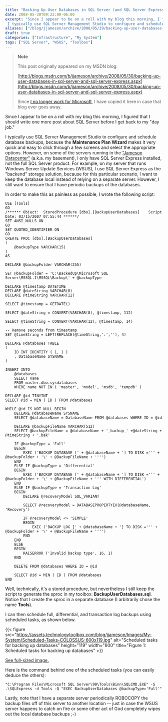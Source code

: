 ```yaml
---
title: "Backing Up User Databases in SQL Server (and SQL Server Express)"
date: 2008-05-30T09:22:00-06:00
excerpt: "Since I appear to be on a roll with my blog this morning, I figured that I should write one more post about SQL Server before I get back to my \"day job.\" 
 I typically use SQL Server Management Studio to configure and schedule database backups, because..."
aliases: ["/blog/jjameson/archive/2008/05/29/backing-up-user-databases-in-sql-server-and-sql-server-express.aspx", "/blog/jjameson/archive/2008/05/30/backing-up-user-databases-in-sql-server-and-sql-server-express.aspx"]
draft: true
categories: ["Infrastructure", "My System"]
tags: ["SQL Server", "WSUS", "Toolbox"]
---
```


> **Note**
>
> This post originally appeared on my MSDN blog:
>
> [http://blogs.msdn.com/b/jjameson/archive/2008/05/30/backing-up-user-databases-in-sql-server-and-sql-server-express.aspx](http://blogs.msdn.com/b/jjameson/archive/2008/05/30/backing-up-user-databases-in-sql-server-and-sql-server-express.aspx)
>
> Since
> [I no longer work for Microsoft](/blog/jjameson/2011/09/02/last-day-with-microsoft),
> I have copied it here in case that blog ever goes away.

Since I appear to be on a roll with my blog this morning, I figured that I
should write one more post about SQL Server before I get back to my "day job."

I typically use SQL Server Management Studio to configure and schedule database
backups, because the **Maintenance Plan Wizard** makes it very quick and easy to
click through a few screens and select the appropriate options. However, on some
of the servers running in the
["Jameson Datacenter"](/blog/jjameson/2009/09/14/the-jameson-datacenter) (a.k.a.
my basement), I only have SQL Server Express installed, not the full SQL Server
product. For example, on my server that runs Windows Server Update Services
(WSUS), I use SQL Server Express as the "backend" storage solution, because for
this particular scenario, I want to keep the database local instead of relying
on a separate server. However, I still want to ensure that I have periodic
backups of the databases.

In order to make this as painless as possible, I wrote the following script:

```
USE [Tools]
GO
/****** Object:  StoredProcedure [dbo].[BackupUserDatabases]    Script Date: 03/15/2007 07:55:44 ******/
SET ANSI_NULLS ON
GO
SET QUOTED_IDENTIFIER ON
GO
CREATE PROC [dbo].[BackupUserDatabases]
(
    @backupType VARCHAR(15)
)
AS

DECLARE @backupFolder VARCHAR(255)

SET @backupFolder = 'C:\BackedUp\Microsoft SQL Server\MSSQL.1\MSSQL\Backup\' + @backupType

DECLARE @timestamp DATETIME
DECLARE @dateString VARCHAR(8)
DECLARE @timeString VARCHAR(12)

SELECT @timestamp = GETDATE()

SELECT @dateString = CONVERT(VARCHAR(8), @timestamp, 112)

SELECT @timeString = CONVERT(VARCHAR(12), @timestamp, 14)

-- Remove seconds from timestamp
SET @timeString = LEFT(REPLACE(@timeString,':',''), 4)

DECLARE @databases TABLE
(
    ID INT IDENTITY ( 1, 1 )
    , DatabaseName SYSNAME
)

INSERT INTO
    @databases
    SELECT name
    FROM master.dbo.sysdatabases
    WHERE name NOT IN ( 'master', 'model', 'msdb', 'tempdb' )

DECLARE @id TINYINT
SELECT @id = MIN ( ID ) FROM @databases

WHILE @id IS NOT NULL BEGIN
    DECLARE @databaseName SYSNAME
    SELECT @databaseName = DatabaseName FROM @databases WHERE ID = @id

    DECLARE @backupFileName VARCHAR(512)
    SELECT @backupFileName = @databaseName + '_backup_' +@dateString + @timeString + '.bak'

    IF @backupType = 'Full'
    BEGIN
        EXEC ('BACKUP DATABASE [' + @databaseName + '] TO DISK =''' + @backupFolder + '\' + @BackupFileName + '''')
    END
    ELSE IF @backupType = 'Differential'
    BEGIN
        EXEC ('BACKUP DATABASE [' + @databaseName + '] TO DISK =''' + @backupFolder + '\' + @BackupFileName + ''' WITH DIFFERENTIAL')
    END
    ELSE IF @backupType = 'Transaction Log'
    BEGIN
        DECLARE @recoveryModel SQL_VARIANT

        SELECT @recoveryModel = DATABASEPROPERTYEX(@databaseName, 'Recovery')

        IF @recoveryModel <> 'SIMPLE'
        BEGIN
            EXEC ('BACKUP LOG [' + @databaseName + '] TO DISK =''' + @backupFolder + '\' + @BackupFileName + '''')
        END
    END
    ELSE
    BEGIN
        RAISERROR ('Invalid backup type', 16, 1)
    END

    DELETE FROM @databases WHERE ID = @id

    SELECT @id = MIN ( ID ) FROM @databases
END
```

Well, technically, it's a stored procedure, but nevertheless I still keep the
script to generate the sproc in my toolbox: **BackupUserDatabases.sql**. Notice
that I create the sproc in a separate database (I arbitrarily chose the name
**Tools**).

I can then schedule full, differential, and transaction log backups using
scheduled tasks, as shown below.

{{< figure
src="https://assets.technologytoolbox.com/blog/jjameson/Images/My-System/Scheduled-Tasks-COLOSSUS-600x119.jpg"
alt="Scheduled tasks for backing up databases" height="119" width="600"
title="Figure 1: Scheduled tasks for backing up databases" >}}

[See full-sized image.](https://assets.technologytoolbox.com/blog/jjameson/Images/My-System/Scheduled-Tasks-COLOSSUS-1131x224.jpg)

Here is the command behind one of the scheduled tasks (you can easily deduce the
others):

```
"C:\Program Files\Microsoft SQL Server\90\Tools\Binn\SQLCMD.EXE" -S .\SQLExpress -d Tools -Q "EXEC BackupUserDatabases @backupType='Full'"
```

Lastly, note that I have a separate server periodically ROBOCOPY the backup
files off of this server to another location -- just in case the WSUS server
happens to catch on fire or some other act of God completely wipes out the local
database backups ;-)
